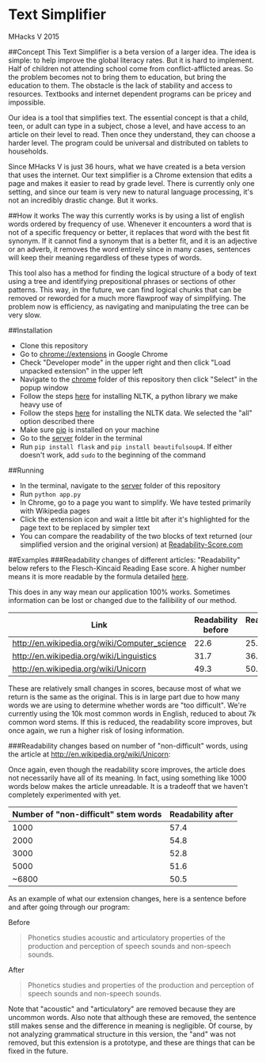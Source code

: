 # Text Simplifier
MHacks V 2015

##Concept
This Text Simplifier is a beta version of a larger idea. The idea is simple: to help improve the global literacy rates. But it is hard to implement. Half of children not attending school come from conflict-afflicted areas. So the problem becomes not to bring them to education, but bring the education to them. The obstacle is the lack of stability and access to resources. Textbooks and internet dependent programs can be pricey and impossible.

Our idea is a tool that simplifies text. The essential concept is that a child, teen, or adult can type in a subject, chose a level, and have access to an article on their level to read. Then once they understand, they can choose a harder level. The program could be universal and distributed on tablets to households.

Since MHacks V is just 36 hours, what we have created is a beta version that uses the internet. Our text simplifier is a Chrome extension that edits a page and makes it easier to read by grade level. There is currently only one setting, and since our team is very new to natural language processing, it's not an incredibly drastic change. But it works.

##How it works
The way this currently works is by using a list of english words ordered by frequency of use. Whenever it encounters a word that is not of a specific frequency or better, it replaces that word with the best fit synonym. If it cannot find a synonym that is a better fit, and it is an adjective or an adverb, it removes the word entirely since in many cases, sentences will keep their meaning regardless of these types of words.

This tool also has a method for finding the logical structure of a body of text using a tree and identifying prepositional phrases or sections of other patterns. This way, in the future, we can find logical chunks that can be removed or reworded for a much more flawproof way of simplifying. The problem now is efficiency, as navigating and manipulating the tree can be very slow.

##Installation
* Clone this repository
* Go to [chrome://extensions](chrome://extensions) in Google Chrome
* Check "Developer mode" in the upper right and then click "Load unpacked extension" in the upper left
* Navigate to the [chrome](/chrome) folder of this repository then click "Select" in the popup window
* Follow the steps [here](http://www.nltk.org/install.html) for installing NLTK, a python library we make heavy use of
* Follow the steps [here](http://www.nltk.org/data.html) for installing the NLTK data. We selected the "all" option described there
* Make sure [pip](https://pypi.python.org/pypi/pip) is installed on your machine
* Go to the [server](/server) folder in the terminal
* Run `pip install flask` and `pip install beautifulsoup4`. If either doesn't work, add `sudo` to the beginning of the command

##Running
* In the terminal, navigate to the [server](/server) folder of this repository
* Run `python app.py`
* In Chrome, go to a page you want to simplify. We have tested primarily with Wikipedia pages
* Click the extension icon and wait a little bit after it's highlighted for the page text to be replaced by simpler text
* You can compare the readability of the two blocks of text returned (our simplified version and the original version) at [Readability-Score.com](https://readability-score.com/)

##Examples
###Readability changes of different articles:
"Readability" below refers to the Flesch-Kincaid Reading Ease score. A higher number means it is more readable by the formula detailed [here](http://en.wikipedia.org/wiki/Flesch%E2%80%93Kincaid_readability_tests#Flesch_Reading_Ease).

This does in any way mean our application 100% works. Sometimes information can be lost or changed due to the fallibility of our method.

| Link | Readability before | Readability after |
| ---- | ------------------ | ----------------- |
| http://en.wikipedia.org/wiki/Computer_science | 22.6 | 25.7 |
| http://en.wikipedia.org/wiki/Linguistics | 31.7 | 36.8 |
| http://en.wikipedia.org/wiki/Unicorn | 49.3 | 50.5 |

These are relatively small changes in scores, because most of what we return is the same as the original. This is in large part due to how many words we are using to determine whether words are "too difficult". We're currently using the 10k most common words in English, reduced to about 7k common word stems. If this is reduced, the readability score improves, but once again, we run a higher risk of losing information.

###Readability changes based on number of "non-difficult" words, using the article at http://en.wikipedia.org/wiki/Unicorn:

Once again, even though the readability score improves, the article does not necessarily have all of its meaning. In fact, using something like 1000 words below makes the article unreadable. It is a tradeoff that we haven't completely experimented with yet.

| Number of "non-difficult" stem words | Readability after |
| --- | --- |
| 1000 | 57.4 |
| 2000 | 54.8 |
| 3000 | 52.8 |
| 5000 | 51.6 |
| ~6800 | 50.5 |

As an example of what our extension changes, here is a sentence before and after going through our program:

Before
> Phonetics studies acoustic and articulatory properties of the production and perception of speech sounds and non-speech sounds.

After
>Phonetics studies and properties of the production and perception of speech sounds and non-speech sounds.

Note that "acoustic" and "articulatory" are removed because they are uncommon words. Also note that although these are removed, the sentence still makes sense and the difference in meaning is negligible. Of course, by not analyzing grammatical structure in this version, the "and" was not removed, but this extension is a prototype, and these are things that can be fixed in the future.
